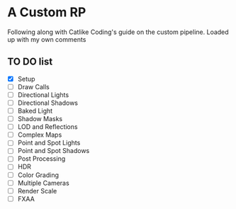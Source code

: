# A Custom RP

Following along with Catlike Coding's guide on the custom pipeline.
Loaded up with my own comments

## TO DO list

- [x] Setup
- [ ] Draw Calls
- [ ] Directional Lights
- [ ] Directional Shadows
- [ ] Baked Light
- [ ] Shadow Masks
- [ ] LOD and Reflections
- [ ] Complex Maps
- [ ] Point and Spot Lights
- [ ] Point and Spot Shadows
- [ ] Post Processing
- [ ] HDR
- [ ] Color Grading
- [ ] Multiple Cameras
- [ ] Render Scale
- [ ] FXAA